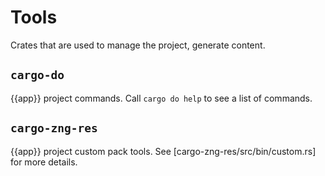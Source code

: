 # Tools

Crates that are used to manage the project, generate content.

## `cargo-do`

{{app}} project commands. Call `cargo do help` to see a list of commands.

## `cargo-zng-res`

{{app}} project custom pack tools. See [cargo-zng-res/src/bin/custom.rs] for more details.